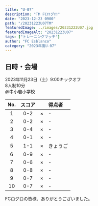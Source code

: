 ```yaml
---
title: "U-07"
description: "TM FCログロ"
date: "2023-12-23 0900"
path: "/20231223U07TM"
featuredImage: ../images/20231223U07.jpg
featuredImageAlt: "20231223U07"
tags: ["トレーニングマッチ"]
author: "FC Esblanco"
category: "2023年度U-07"
---
```


## 日時・会場

2023年11月23日（土）9:00キックオフ<br>
8人制10分<br>
@中小岩小学校

| No.| スコア |   | 得点者  |
|:--:|:------:|:-:|:--------|
| 1  | 0-2 | × |-|
| 2  | 0-2 | × |-|
| 3  | 0-4 | × |-|
| 4  | 0-1 | × |-|
| 5  | 1-1 | × |きょうご|
| 6  | 0-9 | × |-|
| 7  | 0-6 | × |-|
| 8  | 0-8 | × |-|
| 9  | 0-7 | × |-|
| 10 | 0-7 | × |-|

FCログロの皆様、ありがとうございました。
